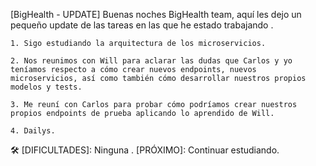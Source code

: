  [BigHealth - UPDATE]
Buenas noches BigHealth team,  aquí les dejo un pequeño update de las tareas en las que he estado trabajando .

    1. Sigo estudiando la arquitectura de los microservicios.

    2. Nos reunimos con Will para aclarar las dudas que Carlos y yo teníamos respecto a cómo crear nuevos endpoints, nuevos microservicios, así como también cómo desarrollar nuestros propios modelos y tests.

    3. Me reuní con Carlos para probar cómo podríamos crear nuestros propios endpoints de prueba aplicando lo aprendido de Will.

    4. Dailys.


🛠️ [DIFICULTADES]: Ninguna .
[PRÓXIMO]: Continuar estudiando.